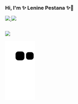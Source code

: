 ### Hi, I'm ✨ Lenine Pestana ✨👋
<div>
  <a href="https://github.com/leninepestana">
  <img height="180em" src="https://github-readme-stats.vercel.app/api?username=leninepestana&show_icons=true&theme=dracula&include_all_commits=true&count_private=true"/>
  <img height="180em" src="https://github-readme-stats.vercel.app/api/top-langs/?username=leninepestana&layout=compact&langs_count=7&theme=dracula"/>
</div>
<div style="display: inline_block"><br>

</div>

 
<div> 

  <a href="https://www.linkedin.com/in/lenine-pestana-b1240a4/" target="_blank"><img src="https://img.shields.io/badge/-LinkedIn-%230077B5?style=for-the-badge&logo=linkedin&logoColor=white" target="_blank"></a> 
 
  ![Snake animation](https://github.com/rafaballerini/rafaballerini/blob/output/github-contribution-grid-snake.svg)
 
</div>
